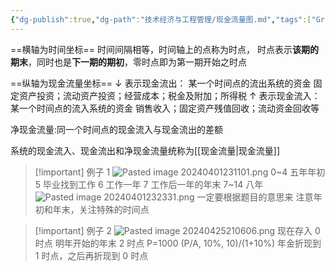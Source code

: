 ```yaml
---
{"dg-publish":true,"dg-path":"技术经济与工程管理/现金流量图.md","tags":["Graph"],"permalink":"/技术经济与工程管理/现金流量图/","dgPassFrontmatter":true,"noteIcon":"","created":"2024-05-21T15:20:28.493+08:00","updated":"2024-10-08T18:35:46.845+08:00"}
---
```




==横轴为时间坐标==
时间间隔相等，时间轴上的点称为时点，
时点表示**该期的期末**，同时也是**下一期的期初**，零时点即为第一期开始之时点

==纵轴为现金流量坐标==
$\downarrow$ 表示现金流出：
某一个时间点的流出系统的资金 
	固定资产投资；流动资产投资；经营成本；税金及附加；所得税
$\uparrow$ 表示现金流入：
某一个时间点的流入系统的资金 
	销售收入；固定资产残值回收；流动资金回收等

净现金流量:同一个时间点的现金流入与现金流出的差额

系统的现金流入、现金流出和净现金流量统称为[[现金流量\|现金流量]]


>[!important]  例子 1
![Pasted image 20240401231101.png](/img/user/Functional%20files/Photo%20Resources/Pasted%20image%2020240401231101.png)
 0~4  五年年初
5 毕业找到工作
6  工作一年
7 工作后一年的年末
7~14  八年
![Pasted image 20240401232331.png](/img/user/Functional%20files/Photo%20Resources/Pasted%20image%2020240401232331.png)
一定要根据题目的意思来
注意年初和年末，关注特殊的时间点

>[!important] 例子 2
>![Pasted image 20240425210606.png](/img/user/Functional%20files/Photo%20Resources/Pasted%20image%2020240425210606.png)
>现在存入 0 时点
>明年开始的年末 2 时点
>P=1000 (P/A, 10%, 10)/(1+10%)
>年金折现到 1 时点，之后再折现到 0 时点

